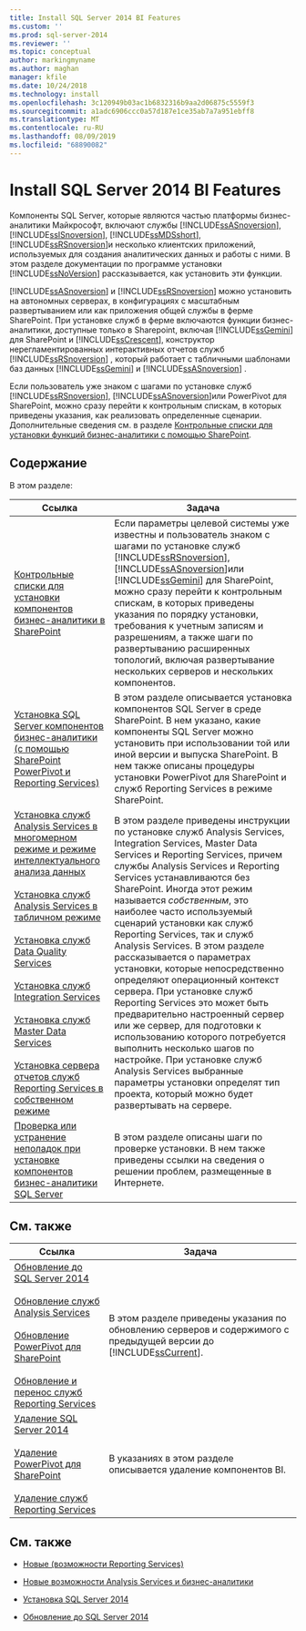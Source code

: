 ```yaml
---
title: Install SQL Server 2014 BI Features
ms.custom: ''
ms.prod: sql-server-2014
ms.reviewer: ''
ms.topic: conceptual
author: markingmyname
ms.author: maghan
manager: kfile
ms.date: 10/24/2018
ms.technology: install
ms.openlocfilehash: 3c120949b03ac1b6832316b9aa2d06875c5559f3
ms.sourcegitcommit: a1adc6906ccc0a57d187e1ce35ab7a7a951ebff8
ms.translationtype: MT
ms.contentlocale: ru-RU
ms.lasthandoff: 08/09/2019
ms.locfileid: "68890082"
---
```

# <a name="install-sql-server-2014-bi-features"></a>Install SQL Server 2014 BI Features

  Компоненты SQL Server, которые являются частью платформы бизнес-аналитики Майкрософт, включают службы [!INCLUDE[ssASnoversion](../../includes/ssasnoversion-md.md)], [!INCLUDE[ssISnoversion](../../includes/ssisnoversion-md.md)], [!INCLUDE[ssMDSshort](../../includes/ssmdsshort-md.md)], [!INCLUDE[ssRSnoversion](../../includes/ssrsnoversion-md.md)]и несколько клиентских приложений, используемых для создания аналитических данных и работы с ними. В этом разделе документации по программе установки [!INCLUDE[ssNoVersion](../../includes/ssnoversion-md.md)] рассказывается, как установить эти функции.  
  
 [!INCLUDE[ssASnoversion](../../includes/ssasnoversion-md.md)] и [!INCLUDE[ssRSnoversion](../../includes/ssrsnoversion-md.md)] можно установить на автономных серверах, в конфигурациях с масштабным развертыванием или как приложения общей службы в ферме SharePoint. При установке служб в ферме включаются функции бизнес-аналитики, доступные только в Sharepoint, включая [!INCLUDE[ssGemini](../../includes/ssgemini-md.md)] для SharePoint и [!INCLUDE[ssCrescent](../../includes/sscrescent-md.md)], конструктор нерегламентированных интерактивных отчетов служб [!INCLUDE[ssRSnoversion](../../includes/ssrsnoversion-md.md)] , который работает с табличными шаблонами баз данных [!INCLUDE[ssGemini](../../includes/ssgemini-md.md)] и [!INCLUDE[ssASnoversion](../../includes/ssasnoversion-md.md)] .  
  
 Если пользователь уже знаком с шагами по установке служб [!INCLUDE[ssRSnoversion](../../includes/ssrsnoversion-md.md)], [!INCLUDE[ssASnoversion](../../includes/ssasnoversion-md.md)]или PowerPivot для SharePoint, можно сразу перейти к контрольным спискам, в которых приведены указания, как реализовать определенные сценарии. Дополнительные сведения см. в разделе [Контрольные списки для установки функций бизнес-аналитики с помощью SharePoint](checklists-for-installing-bi-features-with-sharepoint.md).  
  
## <a name="contents"></a>Содержание

В этом разделе:
  
|Ссылка|Задача|  
|----------|----------|  
|[Контрольные списки для установки компонентов бизнес-аналитики в SharePoint](checklists-for-installing-bi-features-with-sharepoint.md)|Если параметры целевой системы уже известны и пользователь знаком с шагами по установке служб [!INCLUDE[ssRSnoversion](../../includes/ssrsnoversion-md.md)], [!INCLUDE[ssASnoversion](../../includes/ssasnoversion-md.md)]или [!INCLUDE[ssGemini](../../includes/ssgemini-md.md)] для SharePoint, можно сразу перейти к контрольным спискам, в которых приведены указания по порядку установки, требования к учетным записям и разрешениям, а также шаги по развертыванию расширенных топологий, включая развертывание нескольких серверов и нескольких компонентов.|  
|[Установка SQL Server компонентов бизнес-аналитики &#40;с помощью SharePoint PowerPivot и Reporting Services&#41;](install-sql-server-bi-features-sharepoint-powerpivot-reporting-services.md)|В этом разделе описывается установка компонентов SQL Server в среде SharePoint. В нем указано, какие компоненты SQL Server можно установить при использовании той или иной версии и выпуска SharePoint. В нем также описаны процедуры установки PowerPivot для SharePoint и служб Reporting Services в режиме SharePoint.|  
|[Установка служб Analysis Services в многомерном режиме и режиме интеллектуального анализа данных](install-analysis-services-in-multidimensional-and-data-mining-mode.md)<br /><br /> [Установка служб Analysis Services в табличном режиме](https://docs.microsoft.com/analysis-services/instances/install-windows/install-analysis-services)<br /><br /> [Установка служб Data Quality Services](../../data-quality-services/install-windows/install-data-quality-services.md)<br /><br /> [Установка служб Integration Services](../../integration-services/install-windows/install-integration-services.md)<br /><br /> [Установка служб Master Data Services](../../master-data-services/install-windows/install-master-data-services.md)<br /><br /> [Установка сервера отчетов служб Reporting Services в собственном режиме](../../reporting-services/install-windows/install-reporting-services-native-mode-report-server.md)|В этом разделе приведены инструкции по установке служб Analysis Services, Integration Services, Master Data Services и Reporting Services, причем службы Analysis Services и Reporting Services устанавливаются без SharePoint. Иногда этот режим называется *собственным*, это наиболее часто используемый сценарий установки как служб Reporting Services, так и служб Analysis Services. В этом разделе рассказывается о параметрах установки, которые непосредственно определяют операционный контекст сервера. При установке служб Reporting Services это может быть предварительно настроенный сервер или же сервер, для подготовки к использованию которого потребуется выполнить несколько шагов по настройке. При установке служб Analysis Services выбранные параметры установки определят тип проекта, который можно будет развертывать на сервере.|  
|[Проверка или устранение неполадок при установке компонентов бизнес-аналитики SQL Server](../../../2014/sql-server/install/verify-or-troubleshoot-sql-server-bi-feature-installation-problems.md)|В этом разделе описаны шаги по проверке установки. В нем также приведены ссылки на сведения о решении проблем, размещенные в Интернете.|  
  
## <a name="related-content"></a>См. также  
  
|Ссылка|Задача|  
|----------|----------|  
|[Обновление до SQL Server 2014](../../database-engine/install-windows/upgrade-sql-server.md)<br /><br /> [Обновление служб Analysis Services](../../database-engine/install-windows/upgrade-analysis-services.md)<br /><br /> [Обновление PowerPivot для SharePoint](../../database-engine/install-windows/upgrade-power-pivot-for-sharepoint.md)<br /><br /> [Обновление и перенос служб Reporting Services](../../reporting-services/install-windows/upgrade-and-migrate-reporting-services.md)|В этом разделе приведены указания по обновлению серверов и содержимого с предыдущей версии до [!INCLUDE[ssCurrent](../../includes/sscurrent-md.md)].|  
|[Удаление SQL Server 2014](uninstall-sql-server.md)<br /><br /> [Удаление PowerPivot для SharePoint](../../../2014/sql-server/install/uninstall-power-pivot-for-sharepoint.md)<br /><br /> [Удаление служб Reporting Services](../../../2014/sql-server/install/uninstall-reporting-services.md)|В указаниях в этом разделе описывается удаление компонентов BI.|  
  
## <a name="see-also"></a>См. также

* [Новые &#40;возможности Reporting Services&#41;](../../../2014/reporting-services/what-s-new-reporting-services.md)

* [Новые возможности Analysis Services и бизнес-аналитики](https://docs.microsoft.com/analysis-services/what-s-new-in-analysis-services)

* [Установка SQL Server 2014](../../database-engine/install-windows/install-sql-server.md)

* [Обновление до SQL Server 2014](../../database-engine/install-windows/upgrade-sql-server.md)
